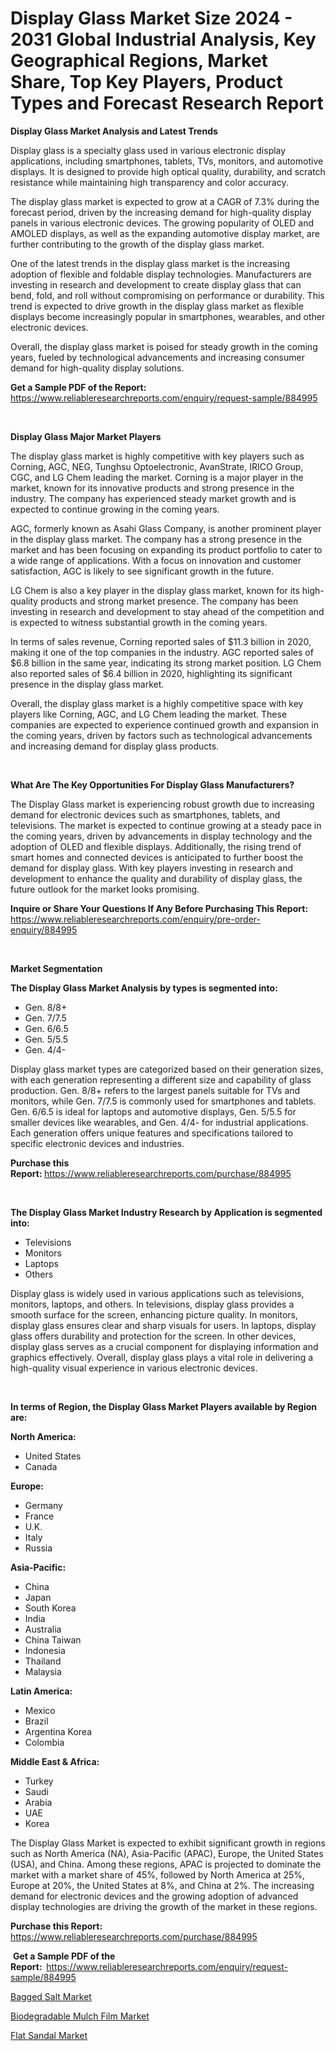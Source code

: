 <p><h1>Display Glass Market Size 2024 - 2031 Global Industrial Analysis, Key Geographical Regions, Market Share, Top Key Players, Product Types and Forecast Research Report</h1></p><p><strong>Display Glass Market Analysis and Latest Trends</strong></p>
<p><p>Display glass is a specialty glass used in various electronic display applications, including smartphones, tablets, TVs, monitors, and automotive displays. It is designed to provide high optical quality, durability, and scratch resistance while maintaining high transparency and color accuracy.</p><p>The display glass market is expected to grow at a CAGR of 7.3% during the forecast period, driven by the increasing demand for high-quality display panels in various electronic devices. The growing popularity of OLED and AMOLED displays, as well as the expanding automotive display market, are further contributing to the growth of the display glass market.</p><p>One of the latest trends in the display glass market is the increasing adoption of flexible and foldable display technologies. Manufacturers are investing in research and development to create display glass that can bend, fold, and roll without compromising on performance or durability. This trend is expected to drive growth in the display glass market as flexible displays become increasingly popular in smartphones, wearables, and other electronic devices.</p><p>Overall, the display glass market is poised for steady growth in the coming years, fueled by technological advancements and increasing consumer demand for high-quality display solutions.</p></p>
<p><strong>Get a Sample PDF of the Report:&nbsp;</strong> <a href="https://www.reliableresearchreports.com/enquiry/request-sample/884995">https://www.reliableresearchreports.com/enquiry/request-sample/884995</a></p>
<p>&nbsp;</p>
<p><strong>Display Glass Major Market Players</strong></p>
<p><p>The display glass market is highly competitive with key players such as Corning, AGC, NEG, Tunghsu Optoelectronic, AvanStrate, IRICO Group, CGC, and LG Chem leading the market. Corning is a major player in the market, known for its innovative products and strong presence in the industry. The company has experienced steady market growth and is expected to continue growing in the coming years.</p><p>AGC, formerly known as Asahi Glass Company, is another prominent player in the display glass market. The company has a strong presence in the market and has been focusing on expanding its product portfolio to cater to a wide range of applications. With a focus on innovation and customer satisfaction, AGC is likely to see significant growth in the future.</p><p>LG Chem is also a key player in the display glass market, known for its high-quality products and strong market presence. The company has been investing in research and development to stay ahead of the competition and is expected to witness substantial growth in the coming years.</p><p>In terms of sales revenue, Corning reported sales of $11.3 billion in 2020, making it one of the top companies in the industry. AGC reported sales of $6.8 billion in the same year, indicating its strong market position. LG Chem also reported sales of $6.4 billion in 2020, highlighting its significant presence in the display glass market.</p><p>Overall, the display glass market is a highly competitive space with key players like Corning, AGC, and LG Chem leading the market. These companies are expected to experience continued growth and expansion in the coming years, driven by factors such as technological advancements and increasing demand for display glass products.</p></p>
<p>&nbsp;</p>
<p><strong>What Are The Key Opportunities For Display Glass Manufacturers?</strong></p>
<p><p>The Display Glass market is experiencing robust growth due to increasing demand for electronic devices such as smartphones, tablets, and televisions. The market is expected to continue growing at a steady pace in the coming years, driven by advancements in display technology and the adoption of OLED and flexible displays. Additionally, the rising trend of smart homes and connected devices is anticipated to further boost the demand for display glass. With key players investing in research and development to enhance the quality and durability of display glass, the future outlook for the market looks promising.</p></p>
<p><strong>Inquire or Share Your Questions If Any Before Purchasing This Report:</strong> <a href="https://www.reliableresearchreports.com/enquiry/pre-order-enquiry/884995">https://www.reliableresearchreports.com/enquiry/pre-order-enquiry/884995</a></p>
<p>&nbsp;</p>
<p><strong>Market Segmentation</strong></p>
<p><strong>The Display Glass Market Analysis by types is segmented into:</strong></p>
<p><ul><li>Gen. 8/8+</li><li>Gen. 7/7.5</li><li>Gen. 6/6.5</li><li>Gen. 5/5.5</li><li>Gen. 4/4-</li></ul></p>
<p><p>Display glass market types are categorized based on their generation sizes, with each generation representing a different size and capability of glass production. Gen. 8/8+ refers to the largest panels suitable for TVs and monitors, while Gen. 7/7.5 is commonly used for smartphones and tablets. Gen. 6/6.5 is ideal for laptops and automotive displays, Gen. 5/5.5 for smaller devices like wearables, and Gen. 4/4- for industrial applications. Each generation offers unique features and specifications tailored to specific electronic devices and industries.</p></p>
<p><strong>Purchase this Report:&nbsp;</strong><a href="https://www.reliableresearchreports.com/purchase/884995">https://www.reliableresearchreports.com/purchase/884995</a></p>
<p>&nbsp;</p>
<p><strong>The Display Glass Market Industry Research by Application is segmented into:</strong></p>
<p><ul><li>Televisions</li><li>Monitors</li><li>Laptops</li><li>Others</li></ul></p>
<p><p>Display glass is widely used in various applications such as televisions, monitors, laptops, and others. In televisions, display glass provides a smooth surface for the screen, enhancing picture quality. In monitors, display glass ensures clear and sharp visuals for users. In laptops, display glass offers durability and protection for the screen. In other devices, display glass serves as a crucial component for displaying information and graphics effectively. Overall, display glass plays a vital role in delivering a high-quality visual experience in various electronic devices.</p></p>
<p>&nbsp;</p>
<p><strong>In terms of Region, the Display Glass Market Players available by Region are:</strong></p>
<p>
    <p> <strong> North America: </strong>
        <ul>
            <li>United States</li>
            <li>Canada</li>
        </ul>
        </p> 
    <p> <strong> Europe: </strong>
        <ul>
            <li>Germany</li>
            <li>France</li>
            <li>U.K.</li>
            <li>Italy</li>
            <li>Russia</li>
        </ul>
        </p> 
    <p> <strong> Asia-Pacific: </strong>
        <ul>
            <li>China</li>
            <li>Japan</li>
            <li>South Korea</li>
            <li>India</li>
            <li>Australia</li>
            <li>China Taiwan</li>
            <li>Indonesia</li>
            <li>Thailand</li>
            <li>Malaysia</li>
        </ul>
        </p> 
    <p> <strong> Latin America: </strong>
        <ul>
            <li>Mexico</li>
            <li>Brazil</li>
            <li>Argentina Korea</li>
            <li>Colombia</li>
        </ul>
        </p> 
    <p> <strong> Middle East & Africa: </strong>
        <ul>
            <li>Turkey</li>
            <li>Saudi</li>
            <li>Arabia</li>
            <li>UAE</li>
            <li>Korea</li>
        </ul>
    </p>
    </p>
<p><p>The Display Glass Market is expected to exhibit significant growth in regions such as North America (NA), Asia-Pacific (APAC), Europe, the United States (USA), and China. Among these regions, APAC is projected to dominate the market with a market share of 45%, followed by North America at 25%, Europe at 20%, the United States at 8%, and China at 2%. The increasing demand for electronic devices and the growing adoption of advanced display technologies are driving the growth of the market in these regions.</p></p>
<p><strong>Purchase this Report: </strong><a href="https://www.reliableresearchreports.com/purchase/884995">https://www.reliableresearchreports.com/purchase/884995</a></p>
<p>&nbsp;<strong>Get a Sample PDF of the Report:&nbsp;&nbsp;</strong><a href="https://www.reliableresearchreports.com/enquiry/request-sample/884995">https://www.reliableresearchreports.com/enquiry/request-sample/884995</a></p>
<p><strong></strong></p>
<p><p><a href="https://changeable-paste-463.notion.site/Bagged-Salt-Market-with-the-goal-of-estimating-the-market-size-and-future-growth-potential-of-variou-c565688fac9b4835a3f1d70890844e38">Bagged Salt Market</a></p><p><a href="https://florentine-yuzu-f42.notion.site/Biodegradable-Mulch-Film-Market-Challenges-Opportunities-and-Growth-Drivers-and-Major-Market-Play-fa8e2e1973e942cf85e54a3acaeb1ad4">Biodegradable Mulch Film Market</a></p><p><a href="https://github.com/mabutironaldo/Market-Research-Report-List-3/blob/main/flat-sandal-market.md">Flat Sandal Market</a></p></p>